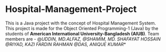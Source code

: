 # Hospital-Management-Project
This is a Java project with the concept of Hospital Management System.
This project is made for the Object Oriented Programming-1 (Java) by the students of **American International University-Bangladesh (AIUB)**.
Team members are -  @*UDDIN, MD.ALFAZ, @SHAMIM, MD. SHAFAYAT HOSSAIN @RIYAD, KAZI FARDIN RAHMAN @DAS, ANIQUE KUMAR**
